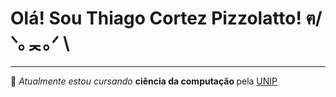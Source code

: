 <h1> Olá! Sou Thiago Cortez Pizzolatto! ฅ/ᐠ｡ᆽ｡ᐟ \ </h1>

<hr></hr>

<p> 📜 <i> Atualmente estou cursando </i> <b> ciência da computação </b> pela <a href="https://www.unip.br/"> UNIP </a> </p>
